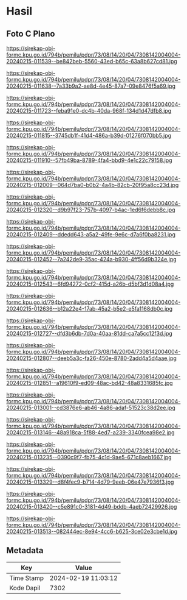 # Hasil

## Foto C Plano

https://sirekap-obj-formc.kpu.go.id/794b/pemilu/pdpr/73/08/14/20/04/7308142004004-20240215-011539--be842beb-5560-43ed-b65c-63a8b627cd81.jpg

https://sirekap-obj-formc.kpu.go.id/794b/pemilu/pdpr/73/08/14/20/04/7308142004004-20240215-011638--7a33b9a2-ae8d-4e45-87a7-09e8476f5a69.jpg

https://sirekap-obj-formc.kpu.go.id/794b/pemilu/pdpr/73/08/14/20/04/7308142004004-20240215-011723--feba91e0-dc4b-40da-968f-134d1d47dfb8.jpg

https://sirekap-obj-formc.kpu.go.id/794b/pemilu/pdpr/73/08/14/20/04/7308142004004-20240215-011815--3745db1f-41d4-486a-b39d-01276f070bb5.jpg

https://sirekap-obj-formc.kpu.go.id/794b/pemilu/pdpr/73/08/14/20/04/7308142004004-20240215-011910--57fb49ba-8789-4fa4-bbd9-4e1c22c79158.jpg

https://sirekap-obj-formc.kpu.go.id/794b/pemilu/pdpr/73/08/14/20/04/7308142004004-20240215-012009--064d7ba0-b0b2-4a4b-82cb-20f95a8cc23d.jpg

https://sirekap-obj-formc.kpu.go.id/794b/pemilu/pdpr/73/08/14/20/04/7308142004004-20240215-012320--d9b97f23-757b-4097-b4ac-1ed6f6debb8c.jpg

https://sirekap-obj-formc.kpu.go.id/794b/pemilu/pdpr/73/08/14/20/04/7308142004004-20240215-012409--ddedd643-a5a2-49fe-9e6c-d7a6f0ba8231.jpg

https://sirekap-obj-formc.kpu.go.id/794b/pemilu/pdpr/73/08/14/20/04/7308142004004-20240215-012452--7a242de9-35ac-424a-b930-4ff56d9b324e.jpg

https://sirekap-obj-formc.kpu.go.id/794b/pemilu/pdpr/73/08/14/20/04/7308142004004-20240215-012543--6fd94272-0cf2-415d-a26b-d5bf3d1d08a4.jpg

https://sirekap-obj-formc.kpu.go.id/794b/pemilu/pdpr/73/08/14/20/04/7308142004004-20240215-012636--b12a22e4-17ab-45a2-b5e2-e5fa1168db0c.jpg

https://sirekap-obj-formc.kpu.go.id/794b/pemilu/pdpr/73/08/14/20/04/7308142004004-20240215-012727--dfd3b6db-7d0a-40aa-81dd-ca7a5cc12f3d.jpg

https://sirekap-obj-formc.kpu.go.id/794b/pemilu/pdpr/73/08/14/20/04/7308142004004-20240215-012807--deeb5a3c-fa26-450e-8780-2add4a5d4aae.jpg

https://sirekap-obj-formc.kpu.go.id/794b/pemilu/pdpr/73/08/14/20/04/7308142004004-20240215-012851--a19610f9-ed09-48ac-bd42-48a8331685fc.jpg

https://sirekap-obj-formc.kpu.go.id/794b/pemilu/pdpr/73/08/14/20/04/7308142004004-20240215-013001--cd3876e6-ab46-4a86-adaf-51523c38d2ee.jpg

https://sirekap-obj-formc.kpu.go.id/794b/pemilu/pdpr/73/08/14/20/04/7308142004004-20240215-013146--48a918ca-5f88-4ed7-a239-3340fcea98e2.jpg

https://sirekap-obj-formc.kpu.go.id/794b/pemilu/pdpr/73/08/14/20/04/7308142004004-20240215-013235--0390c9f7-fb75-4c1d-9ae5-671c8aeb1667.jpg

https://sirekap-obj-formc.kpu.go.id/794b/pemilu/pdpr/73/08/14/20/04/7308142004004-20240215-013329--d8f4fec9-b714-4d79-9eeb-06e47e7936f3.jpg

https://sirekap-obj-formc.kpu.go.id/794b/pemilu/pdpr/73/08/14/20/04/7308142004004-20240215-013420--c5e891c0-3181-4d49-bddb-4aeb72429926.jpg

https://sirekap-obj-formc.kpu.go.id/794b/pemilu/pdpr/73/08/14/20/04/7308142004004-20240215-013513--082444ec-8e94-4cc6-b625-3ce02e3cbe1d.jpg


## Metadata

| Key        | Value               |
| ---------- | ------------------- |
| Time Stamp | 2024-02-19 11:03:12 |
| Kode Dapil | 7302                |



